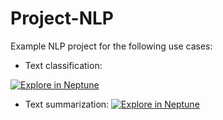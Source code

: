 # Project-NLP

Example NLP project for the following use cases:

* Text classification:
<a target="_blank" href="https://app.neptune.ai/showcase/project-text-classification">
  <img alt="Explore in Neptune" src="https://neptune.ai/wp-content/uploads/2024/01/neptune-badge.svg">
</a>

* Text summarization: <a target="_blank" href="https://app.neptune.ai/showcase/project-text-summarization-hf">
  <img alt="Explore in Neptune" src="https://neptune.ai/wp-content/uploads/2024/01/neptune-badge.svg">
</a>
